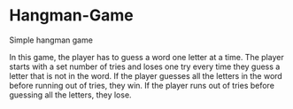 # Hangman-Game
Simple hangman game

In this game, the player has to guess a word one letter at a time. The player starts with a set number of tries and loses one try every time they guess a letter that is not in the word. If the player guesses all the letters in the word before running out of tries, they win. If the player runs out of tries before guessing all the letters, they lose.
